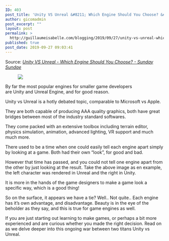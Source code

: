 ```yaml
---
ID: 403
post_title: 'Unity VS Unreal &#8211; Which Engine Should You Choose? &#8211; Sunday Sundae'
author: gicomadmin
post_excerpt: ""
layout: post
permalink: >
  http://guillaumeisabelle.com/blogging/2019/09/27/unity-vs-unreal-which-engine-should-you-choose-sunday-sundae/
published: true
post_date: 2019-09-27 09:03:41
---
```

Source: *[Unity VS Unreal - Which Engine Should You Choose? - Sunday Sundae][1]*

<!-- wp:image --><figure class="wp-block-image">

![][2]</figure> <!-- /wp:image -->

<!-- wp:paragraph -->

By far the most popular engines for smaller game developers are Unity and Unreal Engine, and for good reason.

<!-- /wp:paragraph -->

<!-- wp:paragraph -->

Unity vs Unreal is a hotly debated topic, comparable to Microsoft vs Apple.

<!-- /wp:paragraph -->

<!-- wp:paragraph -->

They are both capable of producing AAA quality graphics, both have great bridges between most of the industry standard softwares.

<!-- /wp:paragraph -->

<!-- wp:paragraph -->

They come packed with an extensive toolbox including terrain editor, physics simulation, animation, advanced lighting, VR support and much much more.

<!-- /wp:paragraph -->

<!-- wp:paragraph -->

There used to be a time when one could easily tell each engine apart simply by looking at a game. Both had their own “look”, for good and bad.

<!-- /wp:paragraph -->

<!-- wp:paragraph -->

However that time has passed, and you could not tell one engine apart from the other by just looking at the result. Take the above image as en example, the left character was rendered in Unreal and the right in Unity.

<!-- /wp:paragraph -->

<!-- wp:paragraph -->

It is more in the hands of the game designers to make a game look a specific way, which is a good thing!

<!-- /wp:paragraph -->

<!-- wp:paragraph -->

So on the surface, it appears we have a tie? Well.. Not quite.. Each engine has it’s own advantage, and disadvantage. Beauty is in the eye of the beholder as they say, and this is true for game engines as well.

<!-- /wp:paragraph -->

<!-- wp:paragraph -->

If you are just starting out learning to make games, or perhaps a bit more experienced and are curious whether you made the right decision. Read on as we delve deeper into this ongoing war between two titans Unity vs Unreal.

<!-- /wp:paragraph -->

 [1]: https://sundaysundae.co/unity-vs-unreal/
 [2]: http://sundaysundae.co/wp-content/uploads/2018/08/Unity_VS_Unreal_Feature_03.jpg